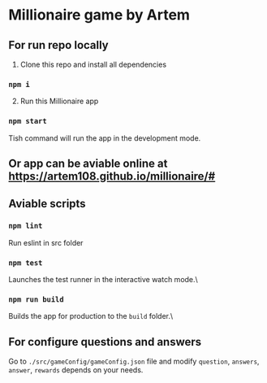 # Millionaire game by Artem


## For run repo locally 

1. Clone this repo and install all dependencies 

### `npm i`

2. Run this Millionaire app

### `npm start`

Tish command will run the app in the development mode.

## Or app can be aviable online at https://artem108.github.io/millionaire/#

## Aviable scripts 

### `npm lint`
Run eslint in src folder

### `npm test`

Launches the test runner in the interactive watch mode.\

### `npm run build`

Builds the app for production to the `build` folder.\


## For configure questions and answers

Go to `./src/gameConfig/gameConfig.json` file and modify `question`, `answers`, `answer`, `rewards`
depends on your needs.
